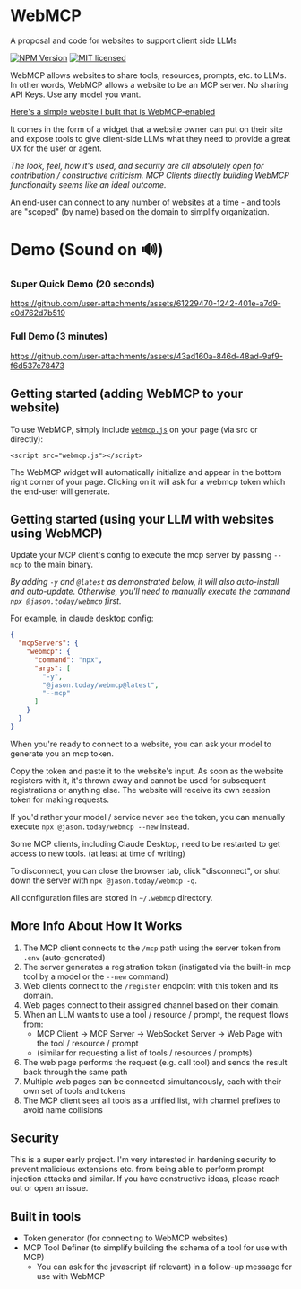 # WebMCP

A proposal and code for websites to support client side LLMs

[![NPM Version](https://img.shields.io/npm/v/%40jason.today%2Fwebmcp)](https://www.npmjs.com/package/@jason.today/webmcp) [![MIT licensed](https://img.shields.io/npm/l/%40jason.today%2Fwebmcp)](./LICENSE)

WebMCP allows websites to share tools, resources, prompts, etc. to LLMs. In other words, WebMCP allows a website to be an MCP server. No sharing API Keys. Use any model you want.

[Here's a simple website I built that is WebMCP-enabled](https://webmcp.dev)

It comes in the form of a widget that a website owner can put on their site and expose tools to give client-side LLMs what they need to provide a great UX for the user or agent.

_The look, feel, how it's used, and security are all absolutely open for contribution / constructive criticism. MCP Clients directly building WebMCP functionality seems like an ideal outcome._

An end-user can connect to any number of websites at a time - and tools are "scoped" (by name) based on the domain to simplify organization.

# Demo (Sound on 🔊)

### Super Quick Demo (20 seconds)

https://github.com/user-attachments/assets/61229470-1242-401e-a7d9-c0d762d7b519


### Full Demo (3 minutes)

https://github.com/user-attachments/assets/43ad160a-846d-48ad-9af9-f6d537e78473


## Getting started (adding WebMCP to your website)

To use WebMCP, simply include [`webmcp.js`](https://github.com/jasonjmcghee/WebMCP/releases) on your page (via src or directly):

```
<script src="webmcp.js"></script>
```

The WebMCP widget will automatically initialize and appear in the bottom right corner of your page. Clicking on it will ask for a webmcp token which the end-user will generate.


## Getting started (using your LLM with websites using WebMCP)

Update your MCP client's config to execute the mcp server by passing `--mcp` to the main binary.

_By adding `-y` and `@latest` as demonstrated below, it will also auto-install and auto-update. Otherwise, you'll need to manually execute the command `npx @jason.today/webmcp` first._

For example, in claude desktop config:

```json
{
  "mcpServers": {
    "webmcp": {
      "command": "npx",
      "args": [
        "-y",
        "@jason.today/webmcp@latest",
        "--mcp"
      ]
    }
  }
}
```

When you're ready to connect to a website, you can ask your model to generate you an mcp token.

Copy the token and paste it to the website's input. As soon as the website registers with it, it's thrown away and cannot be used for subsequent registrations or anything else. The website will receive its own session token for making requests.

If you'd rather your model / service never see the token, you can manually execute `npx @jason.today/webmcp --new` instead.

Some MCP clients, including Claude Desktop, need to be restarted to get access to new tools. (at least at time of writing)

To disconnect, you can close the browser tab, click "disconnect", or shut down the server with `npx @jason.today/webmcp -q`.

All configuration files are stored in `~/.webmcp` directory.

## More Info About How It Works

1. The MCP client connects to the `/mcp` path using the server token from `.env` (auto-generated)
2. The server generates a registration token (instigated via the built-in mcp tool by a model or the `--new` command)
3. Web clients connect to the `/register` endpoint with this token and its domain.
4. Web pages connect to their assigned channel based on their domain.
5. When an LLM wants to use a tool / resource / prompt, the request flows from:
   - MCP Client → MCP Server → WebSocket Server → Web Page with the tool / resource / prompt
   - (similar for requesting a list of tools / resources / prompts)
6. The web page performs the request (e.g. call tool) and sends the result back through the same path
7. Multiple web pages can be connected simultaneously, each with their own set of tools and tokens
8. The MCP client sees all tools as a unified list, with channel prefixes to avoid name collisions

## Security

This is a super early project. I'm very interested in hardening security to prevent malicious extensions etc. from being
able to perform prompt injection attacks and similar. If you have constructive ideas, please reach out or open an issue.

## Built in tools

- Token generator (for connecting to WebMCP websites)
- MCP Tool Definer (to simplify building the schema of a tool for use with MCP)
  - You can ask for the javascript (if relevant) in a follow-up message for use with WebMCP
